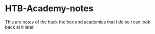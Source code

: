 # HTB-Academy-notes
This are notes of the hack the box and academies that I do so i can look back at it later
